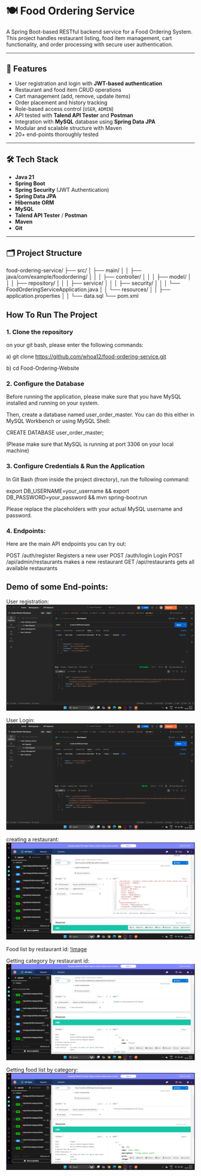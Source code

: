 # 🍽️ Food Ordering Service

A Spring Boot-based RESTful backend service for a Food Ordering System. This project handles restaurant listing, food item management, cart functionality, and order processing with secure user authentication.

---

## 🚀 Features

- User registration and login with **JWT-based authentication**
- Restaurant and food item CRUD operations
- Cart management (add, remove, update items)
- Order placement and history tracking
- Role-based access control (`USER`, `ADMIN`)
- API tested with **Talend API Tester** and **Postman**
- Integration with **MySQL** database using **Spring Data JPA**
- Modular and scalable structure with Maven
- 20+ end-points thoroughly tested

---

## 🛠️ Tech Stack

- **Java 21**
- **Spring Boot**
- **Spring Security** (JWT Authentication)
- **Spring Data JPA**
- **Hibernate ORM**
- **MySQL**
- **Talend API Tester** / **Postman**
- **Maven**
- **Git**

---

## 🗂️ Project Structure

food-ordering-service/
├── src/
│ ├── main/
│ │ ├── java/com/example/foodordering/
│ │ │ ├── controller/
│ │ │ ├── model/
│ │ │ ├── repository/
│ │ │ ├── service/
│ │ │ ├── security/
│ │ │ └── FoodOrderingServiceApplication.java
│ │ └── resources/
│ │ ├── application.properties
│ │ └── data.sql
└── pom.xml

## How To Run The Project

### 1. Clone the repository
on your git bash, please enter the following commands:

a) git clone https://github.com/whoa12/food-ordering-service.git

b) cd Food-Ordering-Website

### 2. Configure the Database
Before running the application, please make sure that you have MySQL installed and running on your system.

Then, create a database named user_order_master. You can do this either in MySQL Workbench or using MySQL Shell:

CREATE DATABASE user_order_master;

(Please make sure that MySQL is running at port 3306 on your local machine)

### 3. Configure Credentials & Run the Application
In Git Bash (from inside the project directory), run the following command:

export DB_USERNAME=your_username && export DB_PASSWORD=your_password && mvn spring-boot:run

Please replace the placeholders with your actual MySQL username and password.

### 4. Endpoints:
Here are the main API endpoints you can try out:

POST   /auth/register       Registers a new user
POST   /auth/login          Login
POST   /api/admin/restaurants   makes a new restaurant
GET    /api/restaurants       gets all available restaurants


## Demo of some End-points:

User registration:
![image](https://github.com/whoa12/food-ordering-service/blob/main/Food-Ordering-Website/Screenshot%20(111).png?raw=true)


User Login:
![image](https://github.com/whoa12/food-ordering-service/blob/main/Food-Ordering-Website/Screenshot%20(112).png?raw=true)


creating a restaurant:
![image](https://github.com/whoa12/food-ordering-service/blob/main/Food-Ordering-Website/createRest.png?raw=true)


Food list by restaurant id:
[!image](https://github.com/whoa12/food-ordering-service/blob/main/Food-Ordering-Website/food%20list%20by%20restid.png?raw=true)


Getting category by restaurant id:
![image](https://github.com/whoa12/food-ordering-service/blob/main/Food-Ordering-Website/CatByRestId.png?raw=true)


Getting food list by category:
![image](https://github.com/whoa12/food-ordering-service/blob/main/Food-Ordering-Website/FoodListByCat.png?raw=true)
